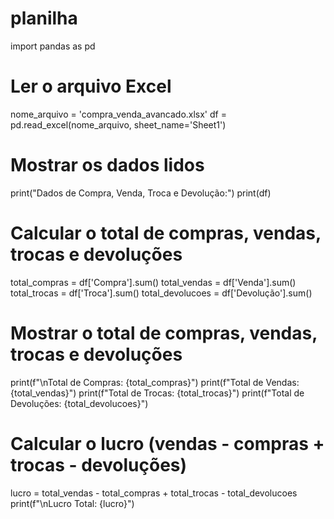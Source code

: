 # planilha
import pandas as pd

# Ler o arquivo Excel
nome_arquivo = 'compra_venda_avancado.xlsx'
df = pd.read_excel(nome_arquivo, sheet_name='Sheet1')

# Mostrar os dados lidos
print("Dados de Compra, Venda, Troca e Devolução:")
print(df)

# Calcular o total de compras, vendas, trocas e devoluções
total_compras = df['Compra'].sum()
total_vendas = df['Venda'].sum()
total_trocas = df['Troca'].sum()
total_devolucoes = df['Devolução'].sum()

# Mostrar o total de compras, vendas, trocas e devoluções
print(f"\nTotal de Compras: {total_compras}")
print(f"Total de Vendas: {total_vendas}")
print(f"Total de Trocas: {total_trocas}")
print(f"Total de Devoluções: {total_devolucoes}")

# Calcular o lucro (vendas - compras + trocas - devoluções)
lucro = total_vendas - total_compras + total_trocas - total_devolucoes
print(f"\nLucro Total: {lucro}")
